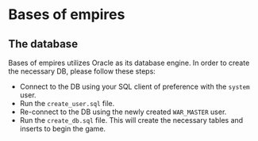 # Bases of empires

## The database

Bases of empires utilizes Oracle as its database engine. In order to create the necessary DB, please follow these steps:

* Connect to the DB using your SQL client of preference with the `system` user.
* Run the `create_user.sql` file.
* Re-connect to the DB using the newly created `WAR_MASTER` user.
* Run the `create_db.sql` file. This will create the necessary tables and inserts to begin the game.

